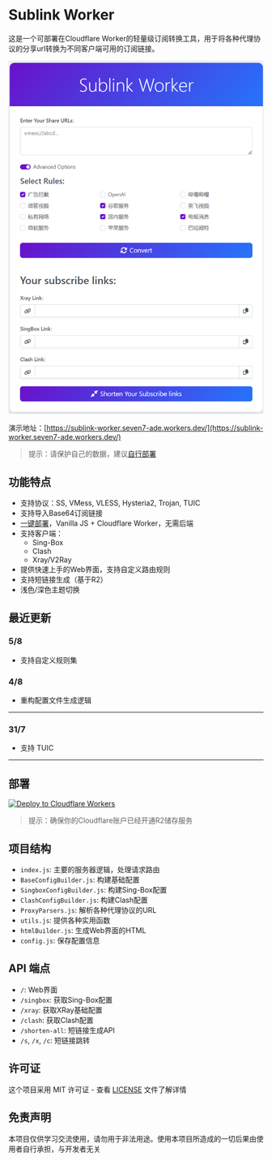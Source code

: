 # Sublink Worker

这是一个可部署在Cloudflare Worker的轻量级订阅转换工具，用于将各种代理协议的分享url转换为不同客户端可用的订阅链接。

![image](/doc/image1.png)

演示地址：[https://sublink-worker.seven7-ade.workers.dev/](https://sublink-worker.seven7-ade.workers.dev/)
> 提示：请保护自己的数据，建议[自行部署](#最近更新)

## 功能特点

- 支持协议：SS, VMess, VLESS, Hysteria2, Trojan, TUIC
- 支持导入Base64订阅链接
- [一键部署](#最近更新)，Vanilla JS + Cloudflare Worker，无需后端
- 支持客户端：
  - Sing-Box
  - Clash
  - Xray/V2Ray
- 提供快速上手的Web界面，支持自定义路由规则
- 支持短链接生成（基于R2）
- 浅色/深色主题切换

## 最近更新

### 5/8

- 支持自定义规则集

### 4/8

- 重构配置文件生成逻辑

---

### 31/7

- 支持 TUIC

---

## 部署

[![Deploy to Cloudflare Workers](https://deploy.workers.cloudflare.com/button)](https://deploy.workers.cloudflare.com/?url=https://github.com/7Sageer/sublink-worker)

> 提示：确保你的Cloudflare账户已经开通R2储存服务

## 项目结构

- `index.js`: 主要的服务器逻辑，处理请求路由
- `BaseConfigBuilder.js`: 构建基础配置
- `SingboxConfigBuilder.js`: 构建Sing-Box配置
- `ClashConfigBuilder.js`: 构建Clash配置
- `ProxyParsers.js`: 解析各种代理协议的URL
- `utils.js`: 提供各种实用函数
- `htmlBuilder.js`: 生成Web界面的HTML
- `config.js`: 保存配置信息

## API 端点

- `/`: Web界面
- `/singbox`: 获取Sing-Box配置
- `/xray`: 获取XRay基础配置
- `/clash`: 获取Clash配置
- `/shorten-all`: 短链接生成API
- `/s`, `/x`, `/c`: 短链接跳转

## 许可证

这个项目采用 MIT 许可证 - 查看 [LICENSE](LICENSE) 文件了解详情

## 免责声明

本项目仅供学习交流使用，请勿用于非法用途。使用本项目所造成的一切后果由使用者自行承担，与开发者无关
